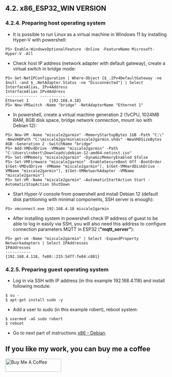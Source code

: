 ## 4.2. x86_ESP32_WIN VERSION
### 4.2.4. Preparing host operating system
- It is possible to run Linux as a virtual machine in Windows 11 by installing Hyper-V with powershell:
```
PS> Enable-WindowsOptionalFeature -Online -FeatureName Microsoft-Hyper-V -All
```
- Check host IP address (network adapter with default gateway), create a virtual switch in bridge mode:
```
PS> Get-NetIPConfiguration | Where-Object {$_.IPv4DefaultGateway -ne $null -and $_.NetAdapter.Status -ne "Disconnected"} | Select InterfaceAlias, IPv4Address
InterfaceAlias IPv4Address
-------------- -----------
Ethernet 1         {192.168.4.18}
PS> New-VMSwitch -Name "bridge" -NetAdapterName "Ethernet 1"
```
- In powershell, create a virtual machine generation 2 (1vCPU, 1024MB RAM, 8GB disk space, bridge network connection, mount iso with Debian 12):
```
PS> New-VM -Name "miscale2garmin" -MemoryStartupBytes 1GB -Path "C:\" -NewVHDPath "C:\miscale2garmin\miscale2garmin.vhdx" -NewVHDSizeBytes 8GB -Generation 2 -SwitchName "bridge"
PS> Add-VMDvdDrive -VMName "miscale2garmin" -Path "C:\Users\robert\Downloads\debian-12-amd64-netinst.iso"
PS> Set-VMMemory "miscale2garmin" -DynamicMemoryEnabled $false
PS> Set-VMFirmware "miscale2garmin" -EnableSecureBoot Off -BootOrder $(Get-VMDvdDrive -VMName "miscale2garmin"), $(Get-VMHardDiskDrive -VMName "miscale2garmin"), $(Get-VMNetworkAdapter -VMName "miscale2garmin")
PS> Set-VM -Name "miscale2garmin" –AutomaticStartAction Start -AutomaticStopAction ShutDown
```
- Start Hyper-V console from powershell and install Debian 12 (default disk partitioning with minimal components, SSH server is enough):
```
PS> vmconnect.exe 192.168.4.18 miscale2garmin
```
- After installing system in powershell check IP address of guest to be able to log in easily via SSH, you will also need this address to configure connection parameters MQTT in ESP32 (**"mqtt_server"**):
```
PS> get-vm -Name "miscale2garmin" | Select -ExpandProperty Networkadapters | Select IPAddresses
IPAddresses
-----------
{192.168.4.118, fe80::215:5dff:fe04:c801}
```

### 4.2.5. Preparing guest operating system
- Log in via SSH with IP address (in this example 192.168.4.118) and install following module:
```
$ su -
$ apt-get install sudo -y
```
- Add a user to sudo (in this example robert), reboot system:
```
$ usermod -aG sudo robert
$ reboot
```
- Go to next part of instructions [x86 - Debian](https://github.com/RobertWojtowicz/miscale2garmin/blob/master/manuals/x86_esp32.md).

## If you like my work, you can buy me a coffee
<a href="https://www.buymeacoffee.com/RobertWojtowicz" target="_blank"><img src="https://cdn.buymeacoffee.com/buttons/default-orange.png" alt="Buy Me A Coffee" height="41" width="174"></a>